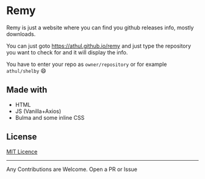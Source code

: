 # Remy
Remy is just a website where you can find you github releases info, mostly downloads.

You can just goto https://athul.github.io/remy and just type the repository you want to check for and it will display the info.    

You have to enter your repo as `owner/repository` or for example `athul/shelby` :smile:

## Made with 
- HTML
- JS (Vanilla+Axios)
- Bulma and some inline CSS

## License

[MIT Licence](/LICENSE)

---
Any Contributions are Welcome. Open a PR or Issue